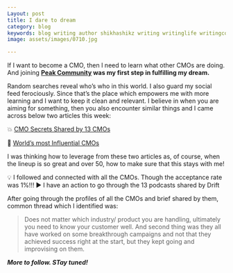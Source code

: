 ```yaml
---
Layout: post
title: I dare to dream
category: blog
keywords: blog writing author shikhashikz writing writinglife writingcommunity dailyblogpost dailyblogpostchallenge marketing cmo
image: assets/images/0710.jpg

---
```

If I want to become a CMO, then I need to learn what other CMOs are doing. And joining **[Peak Community](https://www.peak.community/) was my first step in fulfilling my dream.**

Random searches reveal who’s who in this world. I also guard my social feed ferociously. Since that’s the place which empowers me with more learning and I want to keep it clean and relevant. I believe in when you are aiming for something, then you also encounter similar things and I came across below two articles this week:

💥 [CMO Secrets Shared by 13 CMOs](https://www.drift.com/insider/learn/books-reports/cmo-secrets/)

💯 [World’s most Influential CMOs](https://www.forbes.com/sites/martyswant/2021/09/29/worlds-most-influential-cmos-2021/?sh=5449f8ac4b55)

I was thinking how to leverage from these two articles as, of course, when the lineup is so great and over 50, how to make sure that this stays with me!

💡 I followed and connected with all the CMOs. Though the acceptance rate was 1%!!!
▶️ I have an action to go through the 13 podcasts shared by Drift

After going through the profiles of all the CMOs and brief shared by them, common thread which I identified was: 

>Does not matter which industry/ product you are handling, ultimately you need to know your customer well. And second thing was they all have worked on some breakthrough campaigns and not that they achieved success right at the start, but they kept going and improvising on them.
>

***More to follow. STay tuned!***
